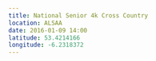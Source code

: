 ```yaml
---
title: National Senior 4k Cross Country
location: ALSAA
date: 2016-01-09 14:00
latitude: 53.4214166
longitude: -6.2318372
---
```

